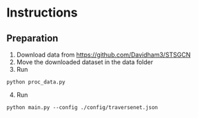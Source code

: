 # Instructions

## Preparation

1. Download data from https://github.com/Davidham3/STSGCN
2. Move the downloaded dataset in the data folder
3. Run
```
python proc_data.py
```

4. Run
```
python main.py --config ./config/traversenet.json
```

